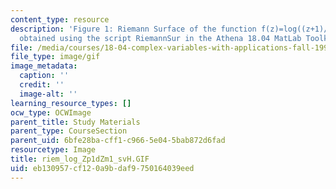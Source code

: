 ```yaml
---
content_type: resource
description: 'Figure 1: Riemann Surface of the function f(z)=log((z+1)/(z-1)). Picture
  obtained using the script RiemannSur in the Athena 18.04 MatLab Toolkit.'
file: /media/courses/18-04-complex-variables-with-applications-fall-1999/eb130957cf120a9bdaf9750164039eed_riem_log_Zp1dZm1_svH.GIF
file_type: image/gif
image_metadata:
  caption: ''
  credit: ''
  image-alt: ''
learning_resource_types: []
ocw_type: OCWImage
parent_title: Study Materials
parent_type: CourseSection
parent_uid: 6bfe28ba-cff1-c966-5e04-5bab872d6fad
resourcetype: Image
title: riem_log_Zp1dZm1_svH.GIF
uid: eb130957-cf12-0a9b-daf9-750164039eed
---
```

